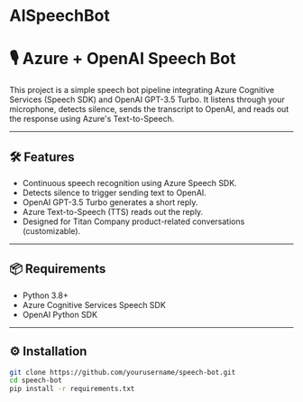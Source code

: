 # AISpeechBot

# 🎙️ Azure + OpenAI Speech Bot

This project is a simple speech bot pipeline integrating Azure Cognitive Services (Speech SDK) and OpenAI GPT-3.5 Turbo. It listens through your microphone, detects silence, sends the transcript to OpenAI, and reads out the response using Azure's Text-to-Speech.

---

## 🛠 Features

- Continuous speech recognition using Azure Speech SDK.
- Detects silence to trigger sending text to OpenAI.
- OpenAI GPT-3.5 Turbo generates a short reply.
- Azure Text-to-Speech (TTS) reads out the reply.
- Designed for Titan Company product-related conversations (customizable).

---

## 📦 Requirements

- Python 3.8+
- Azure Cognitive Services Speech SDK
- OpenAI Python SDK

---

## ⚙️ Installation

```bash
git clone https://github.com/yourusername/speech-bot.git
cd speech-bot
pip install -r requirements.txt
